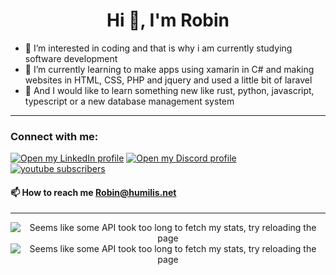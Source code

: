 <h1 align="center">Hi 👋, I'm Robin</h1>

- 👀 I’m interested in coding and that is why i am currently studying software development
- 🌱 I’m currently learning to make apps using xamarin in C# and making websites in HTML, CSS, PHP and jquery and used a little bit of laravel
- 🌱 And I would like to learn something new like rust, python, javascript, typescript or a new database management system

<hr>

### Connect with me:
<p align="left">
  
  <a href="https://www.linkedin.com/in/robin-hollaar-b8ab01230/" target="_blank"><img src="https://img.shields.io/badge/LinkedIn-0095e6?style=for-the-badge&logo=linkedin&logoColor=white" title="Open my LinkedIn profile"></a>
  <a href="https://discordapp.com/users/709759520573882478" target="_blank"><img src="https://img.shields.io/badge/Discord-005380?style=for-the-badge&logo=discord&logoColor=white" title="Open my Discord profile"></a>
  <a href="https://www.youtube.com/channel/UCiBEY1wNNnHYMb7GHaO9nzw?sub_confirmation=1" target="_blank" rel="noopener noreferrer">
       <img alt="youtube subscribers" title="Subscribe to my YouTube channel" src="https://custom-icon-badges.demolab.com/youtube/channel/subscribers/UCiBEY1wNNnHYMb7GHaO9nzw?color=%23E05D44&label=Just Robin FPV&logo=video&logoColor=white&style=for-the-badge&labelColor=CE4630"/>
  </a>
  
  #### 📫 How to reach me Robin@humilis.net
  
</p>

<hr>

 
<p align="center">
  <img src="https://github-readme-stats-sigma-two-42.vercel.app/api?username=Robin-qwerty&show_icons=true&theme=radical" alt="Seems like some API took too long to fetch my stats, try reloading the page"/>
  <img src="https://github-readme-stats-sigma-two-42.vercel.app/api/top-langs/?username=Robin-qwerty&layout=compact&hide=llvm,java" alt="Seems like some API took too long to fetch my stats, try reloading the page"/>
</p>
  
